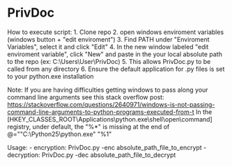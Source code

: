 # PrivDoc

How to execute script:
	1. Clone repo
	2. open windows enviroment variables (windows button + "edit enviroment")
	3. Find PATH under "Enviroment Variables", select it and click "Edit"
	4. In the new window labeled "edit enviroment variable", click "New" and paste in the your local absolute path to the repo (ex: C:\Users\User\PrivDoc)
	5. This allows PrivDoc.py to be called from any directory
	6. Ensure the default application for .py files is set to your python.exe installation

Note:
    If you are having difficulties getting windows to pass along your command line arguments
    see this stack overflow post: https://stackoverflow.com/questions/2640971/windows-is-not-passing-command-line-arguments-to-python-programs-executed-from-t
    In the [HKEY_CLASSES_ROOT\Applications\python.exe\shell\open\command] registry, under default, the "%*" is missing at the end of @="\"C:\\Python25\\python.exe\" \"%1\"

Usage:
    - encryption: PrivDoc.py -enc absolute_path_file_to_encrypt
    - decryption: PrivDoc.py -dec absolute_path_file_to_decrypt
